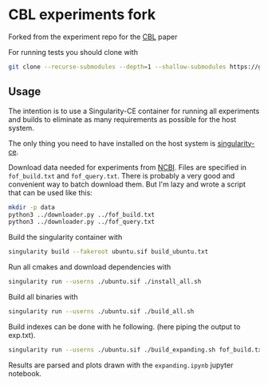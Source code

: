 # CBL experiments fork

Forked from the experiment repo for the [CBL](https://github.com/imartayan/CBL) paper

For running tests you should clone with 
```sh
git clone --recurse-submodules --depth=1 --shallow-submodules https://github.com/saskeli/CBL_experiments.git
```

## Usage

The intention is to use a Singularity-CE container for running all experiments and builds to eliminate as many requirements as possible for the host system.

The only thing you need to have installed on the host system is [singularity-ce](https://github.com/sylabs/singularity).

Download data needed for experiments from [NCBI](https://www.ncbi.nlm.nih.gov/). Files are specified in `fof_build.txt` and `fof_query.txt`. There is probably a very good and convenient way to batch download them. But I'm lazy and wrote a script that can be used like this:
```bash
mkdir -p data
python3 ../downloader.py ../fof_build.txt
python3 ../downloader.py ../fof_query.txt
```

Build the singularity container with
```bash
singularity build --fakeroot ubuntu.sif build_ubuntu.txt 
```

Run all cmakes and download dependencies with
```bash
singularity run --userns ./ubuntu.sif ./install_all.sh
```

Build all binaries with
```bash
singularity run --userns ./ubuntu.sif ./build_all.sh
```

Build indexes can be done with he following. (here piping the output to exp.txt).
```bash
singularity run --userns ./ubuntu.sif ./build_expanding.sh fof_build.txt data out &> exp.txt
```

Results are parsed and plots drawn with the `expanding.ipynb` jupyter notebook.
